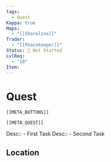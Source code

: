 ```yaml
---
tags:
  - Quest
Kappa: true
Maps:
  - "[[Shoreline]]"
Trader:
  - "[[Peacekeeper]]"
Status: 🛑 Not Started
LvlReq:
  - "10"
Item: 
---
```

# Quest
```meta-bind-embed
[[META_BUTTONS]]
```
```meta-bind-embed
[[META_QUEST]]
```
Desc:: - First Task
Desc:: - Second Task
## Location

